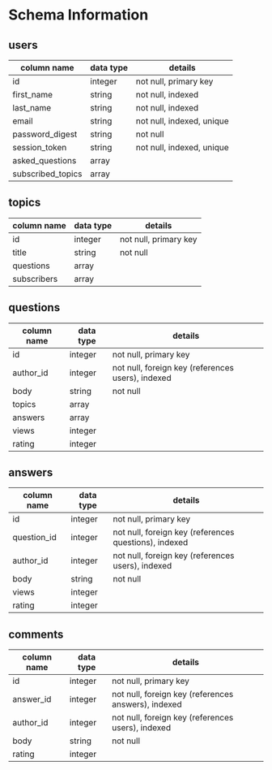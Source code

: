 # Schema Information

## users
column name        | data type | details
-------------------|-----------|-----------------------
id                 | integer   | not null, primary key
first_name         | string    | not null, indexed
last_name          | string    | not null, indexed
email              | string    | not null, indexed, unique
password_digest    | string    | not null
session_token      | string    | not null, indexed, unique
asked_questions    | array     |
subscribed_topics  | array


## topics
column name | data type | details
------------|-----------|-----------------------
id          | integer   | not null, primary key
title       | string    | not null
questions   | array     |
subscribers | array     |


## questions
column name | data type | details
------------|-----------|-----------------------
id          | integer   | not null, primary key
author_id   | integer   | not null, foreign key (references users), indexed
body        | string    | not null
topics      | array     |
answers     | array     |
views       | integer   |
rating      | integer   |

## answers
column name | data type | details
------------|-----------|-----------------------
id          | integer   | not null, primary key
question_id | integer   | not null, foreign key (references questions), indexed
author_id   | integer   | not null, foreign key (references users), indexed
body        | string    | not null
views       | integer   |
rating      | integer   |

## comments
column name | data type | details
------------|-----------|-----------------------
id          | integer   | not null, primary key
answer_id   | integer   | not null, foreign key (references answers), indexed
author_id   | integer   | not null, foreign key (references users), indexed
body        | string    | not null
rating      | integer   |
